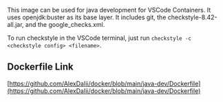 This image can be used for java development for VSCode Containers. It uses openjdk:buster as its base layer. It includes git, the checkstyle-8.42-all.jar, and the google_checks.xml. 

To run checkstyle in the VSCode terminal, just run `checkstyle -c <checkstyle config> <filename>`.

## Dockerfile Link
[https://github.com/AlexDaIii/docker/blob/main/java-dev/Dockerfile](https://github.com/AlexDaIii/docker/blob/main/java-dev/Dockerfile)

